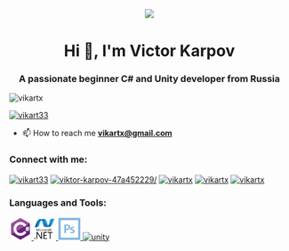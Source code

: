 
<div id="header" align="center">
  <img src="https://media.giphy.com/media/SS8CV2rQdlYNLtBCiF/giphy.gif" width="100"/>
</div>

<h1 align="center">Hi 👋, I'm Victor Karpov</h1>
<h3 align="center">A passionate beginner C# and Unity developer from Russia</h3>

<p align="left"> <img src="https://komarev.com/ghpvc/?username=vikartx&label=Profile%20views&color=0e75b6&style=flat" alt="vikartx" /> </p>

<p align="left"> <a href="https://twitter.com/vikart33" target="blank"><img src="https://img.shields.io/twitter/follow/vikart33?logo=twitter&style=for-the-badge" alt="vikart33" /></a> </p>

- 📫 How to reach me **vikartx@gmail.com**

<h3 align="left">Connect with me:</h3>
<p align="left">
<a href="https://twitter.com/vikart33" target="blank"><img align="center" src="https://raw.githubusercontent.com/rahuldkjain/github-profile-readme-generator/master/src/images/icons/Social/twitter.svg" alt="vikart33" height="30" width="40" /></a>
<a href="https://linkedin.com/in/viktor-karpov-47a452229/" target="blank"><img align="center" src="https://raw.githubusercontent.com/rahuldkjain/github-profile-readme-generator/master/src/images/icons/Social/linked-in-alt.svg" alt="viktor-karpov-47a452229/" height="30" width="40" /></a>
<a href="https://stackoverflow.com/users/501941" target="blank"><img align="center" src="https://raw.githubusercontent.com/rahuldkjain/github-profile-readme-generator/master/src/images/icons/Social/stack-overflow.svg" alt="vikartx" height="30" width="40" /></a>
<a href="https://fb.com/vikartx" target="blank"><img align="center" src="https://raw.githubusercontent.com/rahuldkjain/github-profile-readme-generator/master/src/images/icons/Social/facebook.svg" alt="vikartx" height="30" width="40" /></a>
<a href="https://www.youtube.com/c/vikartx" target="blank"><img align="center" src="https://raw.githubusercontent.com/rahuldkjain/github-profile-readme-generator/master/src/images/icons/Social/youtube.svg" alt="vikartx" height="30" width="40" /></a>
</p>

<h3 align="left">Languages and Tools:</h3>
<p align="left"> <a href="https://www.w3schools.com/cs/" target="_blank" rel="noreferrer"> <img src="https://raw.githubusercontent.com/devicons/devicon/master/icons/csharp/csharp-original.svg" alt="csharp" width="40" height="40"/> </a> <a href="https://dotnet.microsoft.com/" target="_blank" rel="noreferrer"> <img src="https://raw.githubusercontent.com/devicons/devicon/master/icons/dot-net/dot-net-original-wordmark.svg" alt="dotnet" width="40" height="40"/> </a> <a href="https://www.photoshop.com/en" target="_blank" rel="noreferrer"> <img src="https://raw.githubusercontent.com/devicons/devicon/master/icons/photoshop/photoshop-line.svg" alt="photoshop" width="40" height="40"/> </a> <a href="https://unity.com/" target="_blank" rel="noreferrer"> <img src="https://www.vectorlogo.zone/logos/unity3d/unity3d-icon.svg" alt="unity" width="40" height="40"/> </a> </p>

